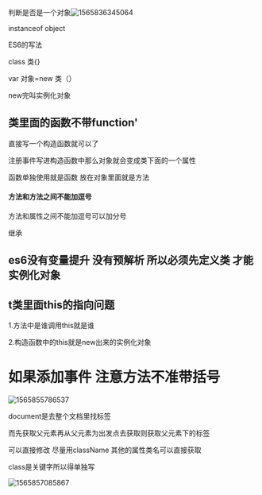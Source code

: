 判断是否是一个对象![1565836345064](C:\Users\HP\AppData\Roaming\Typora\typora-user-images\1565836345064.png)

instanceof object

ES6的写法

class 类{}

var 对象=new 类（）

new完叫实例化对象

## 类里面的函数不带function'

直接写一个构造函数就可以了

注册事件写进构造函数中那么对象就会变成类下面的一个属性



函数单独使用就是函数  放在对象里面就是方法

#### 方法和方法之间不能加逗号

方法和属性之间不能加逗号可以加分号

继承

## es6没有变量提升  没有预解析  所以必须先定义类 才能实例化对象

## t类里面this的指向问题

1.方法中是谁调用this就是谁

2.构造函数中的this就是new出来的实例化对象

# 如果添加事件 注意方法不准带括号

![1565855786537](C:\Users\HP\AppData\Roaming\Typora\typora-user-images\1565855786537.png)

document是去整个文档里找标签

而先获取父元素再从父元素为出发点去获取则获取父元素下的标签

可以直接修改 尽量用className 其他的属性类名可以直接获取

class是关键字所以得单独写

![1565857085867](C:\Users\HP\AppData\Roaming\Typora\typora-user-images\1565857085867.png)